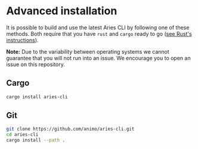 # Advanced installation

It is possible to build and use the latest Aries CLI by following one of these
methods. Both require that you have `rust` and `cargo` ready
to go ([see Rust's instructions](https://www.rust-lang.org/learn/get-started)).

**Note:** Due to the variability between operating systems we cannot guarantee
that you will not run into an issue. We encourage you to open an issue on this
repository.

## Cargo

```sh
cargo install aries-cli
```

## Git

```sh
git clone https://github.com/animo/aries-cli.git
cd aries-cli
cargo install --path .
```